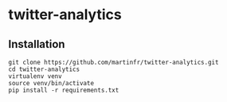 # twitter-analytics


## Installation

```shell
git clone https://github.com/martinfr/twitter-analytics.git
cd twitter-analytics
virtualenv venv
source venv/bin/activate
pip install -r requirements.txt
```

